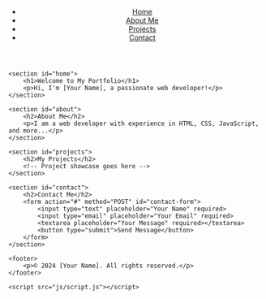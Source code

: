 <!DOCTYPE html>
<html lang="en">
<head>
    <meta charset="UTF-8">
    <meta name="viewport" content="width=device-width, initial-scale=1.0">
    <meta http-equiv="X-UA-Compatible" content="ie=edge">
    <title>Personal Portfolio</title>
    <link rel="stylesheet" href="css/styles.css">
</head>
<body>
    <header>
        <nav>
            <ul>
                <li><a href="#home">Home</a></li>
                <li><a href="#about">About Me</a></li>
                <li><a href="#projects">Projects</a></li>
                <li><a href="#contact">Contact</a></li>
            </ul>
        </nav>
    </header>

    <section id="home">
        <h1>Welcome to My Portfolio</h1>
        <p>Hi, I'm [Your Name], a passionate web developer!</p>
    </section>

    <section id="about">
        <h2>About Me</h2>
        <p>I am a web developer with experience in HTML, CSS, JavaScript, and more...</p>
    </section>

    <section id="projects">
        <h2>My Projects</h2>
        <!-- Project showcase goes here -->
    </section>

    <section id="contact">
        <h2>Contact Me</h2>
        <form action="#" method="POST" id="contact-form">
            <input type="text" placeholder="Your Name" required>
            <input type="email" placeholder="Your Email" required>
            <textarea placeholder="Your Message" required></textarea>
            <button type="submit">Send Message</button>
        </form>
    </section>

    <footer>
        <p>© 2024 [Your Name]. All rights reserved.</p>
    </footer>

    <script src="js/script.js"></script>
</body>
</html>

